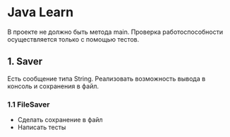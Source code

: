 # Java Learn

В проекте не должно быть метода main. 
Проверка работоспособности осуществляется только с помощью тестов.

## 1. Saver
Есть сообщение типа String. Реализовать возможность вывода в консоль и сохранения в файл.
### 1.1 FileSaver
- Сделать сохранение в файл
- Написать тесты 
